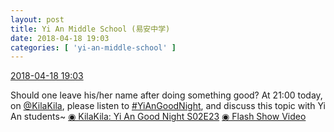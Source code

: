 ```yaml
---
layout: post
title: Yi An Middle School (易安中学)
date: 2018-04-18 19:03
categories: [ 'yi-an-middle-school' ]
---
```


<div class="weibo-info">
  <a href="https://weibo.com/6074218720/GcGtzCuUi">2018-04-18 19:03</a>
</div>

Should one leave his/her name after doing something good? At 21:00 today, on [@KilaKila](https://weibo.com/u/5990184179), please listen to [#YiAnGoodNight](https://weibo.com/p/10080892b104a59bff303ca883e7931b5b916e/super_index), and discuss this topic with Yi An students~ [◉ KilaKila: Yi An Good Night S02E23](http://www.hongdoufm.com/room/1124274704371155007) [◉ Flash Show Video](https://www.miaopai.com/show/GuchxtziIAks8kfaJDMgToaXB8E6PR7MokhEoQ__.htm)
